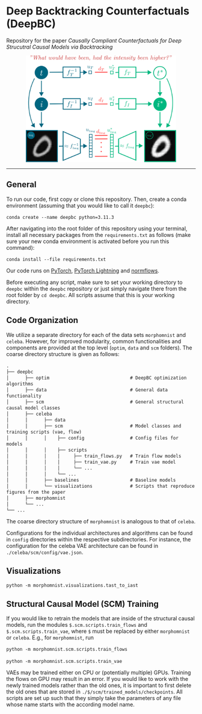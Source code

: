 # Deep Backtracking Counterfactuals (DeepBC)

Repository for the paper *Causally Compliant Counterfactuals for Deep Strucutral Causal Models via Backtracking*

<p align="center">
<img src="/assets/DeepBC_plot_github.svg" width="400">
</p>

***

## General
To run our code, first copy or clone this repository. Then, create a conda environment (assuming that you would like to call it `deepbc`):

```
conda create --name deepbc python=3.11.3
```

After navigating into the root folder of this repository using your terminal, install all necessary packages from the `requirements.txt` as follows (make sure your new conda environment is activated before you run this command):

```
conda install --file requirements.txt
```

Our code runs on [PyTorch](https://pytorch.org/), [PyTorch Lightning](https://lightning.ai/docs/pytorch/latest/) and [normflows](https://github.com/VincentStimper/normalizing-flows).

Before executing any script, make sure to set your working directory to `deepbc` within the `deepbc` repository or just simply navigate there from the root folder by `cd deepbc`. All scripts assume that this is your working directory.

## Code Organization

We utilize a separate directory for each of the data sets `morphomnist` and `celeba`. However, for improved modularity, common functionalities and components are provided at the top level (`optim`, `data` and `scm` folders). The coarse directory structure is given as follows:

```
.
├── deepbc
│      ├── optim                              # DeepBC optimization algorithms
│      ├── data                               # General data functionality
│      ├── scm                                # General structural causal model classes
│      ├── celeba
│      │      ├── data
│      │      ├── scm                         # Model classes and training scripts (vae, flow)
│      │      │    ├── config                 # Config files for models
│      │      │    ├── scripts
│      │      │    │     ├── train_flows.py   # Train flow models
│      │      │    │     ├── train_vae.py     # Train vae model
│      │      │    │     └── ... 
│      │      │    └── ...
│      │      ├── baselines                   # Baseline models
│      │      └── visualizations              # Scripts that reproduce figures from the paper
│      ├── morphomnist
│      └── ...
└── ...    
```

The coarse directory structure of `morphomnist` is analogous to that of `celeba`.

Configurations for the individual architectures and algorithms can be found in `config` directories within the respective subdirectories. For instance, the configuration for the celeba VAE architecture can be found in `./celeba/scm/config/vae.json`.

## Visualizations

```
python -m morphomnist.visualizations.tast_to_iast
```

## Structural Causal Model (SCM) Training

If you would like to retrain the models that are inside of the structural causal models, run the modules `$.scm.scripts.train_flows` and `$.scm.scripts.train_vae`, where `$` must be replaced by either `morphomnist` or `celeba`. E.g., for `morphomnist`, run

```
python -m morphomnist.scm.scripts.train_flows

python -m morphomnist.scm.scripts.train_vae
```

VAEs may be trained either on CPU or (potentially multiple) GPUs. Training the flows on GPU may result in an error. If you would like to work with the newly trained models rather than the old ones, it is important to first delete the old ones that are stored in `./$/scm/trained_models/checkpoints`. All scripts are set up such that they simply take the parameters of any file whose name starts with the according model name.